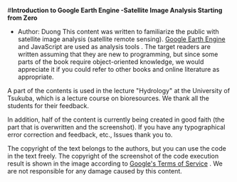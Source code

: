 #**Introduction to Google Earth Engine -Satellite Image Analysis Starting from Zero**
* Author: Duong
This content was written to familiarize the public with satellite image analysis (satellite remote sensing). [Google Earth Engine](https://earthengine.google.com/) and JavaScript are used as analysis tools . The target readers are written assuming that they are new to programming, but since some parts of the book require object-oriented knowledge, we would appreciate it if you could refer to other books and online literature as appropriate.

A part of the contents is used in the lecture "Hydrology" at the University of Tsukuba, which is a lecture course on bioresources. We thank all the students for their feedback.

In addition, half of the content is currently being created in good faith (the part that is overwritten and the screenshot). If you have any typographical error correction and feedback, etc., Issues thank you to.

The copyright of the text belongs to the authors, but you can use the code in the text freely. The copyright of the screenshot of the code execution result is shown in the image according to [Google's Terms of Service](https://www.google.com/permissions/geoguidelines/) . We are not responsible for any damage caused by this content.
